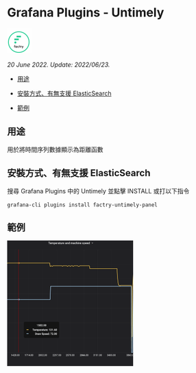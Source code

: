 # Grafana Plugins - Untimely

![img](untimely_icon.png)

*20 June 2022. Update: 2022/06/23.*

* [用途](#use)

* [安裝方式、有無支援 ElasticSearch](#install)

* [範例](#example)

<h2 id="use">用途</h2>

用於將時間序列數據顯示為距離函數

<h2 id="install">安裝方式、有無支援 ElasticSearch</h2>

搜尋 Grafana Plugins 中的 Untimely 並點擊 INSTALL 或打以下指令

    grafana-cli plugins install factry-untimely-panel

<h2 id="example">範例</h2>

![img](untimely.png)

